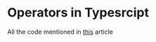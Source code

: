 # Operators in Typesrcipt

All the code mentioned in [this](https://github.com/Irtaza2009/code-examples/tree/operators-in-typescript/nodejs/operators-in-typescript) article


